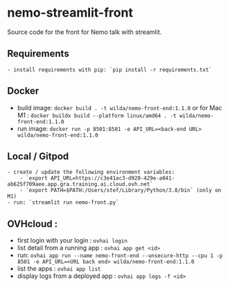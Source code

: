 # nemo-streamlit-front
Source code for the front for Nemo talk with streamlit.

## Requirements 

    - install requirements with pip: `pip install -r requirements.txt`

## Docker

  - build image: `docker build . -t wilda/nemo-front-end:1.1.0` or for Mac M1 : `docker buildx build --platform linux/amd64 . -t wilda/nemo-front-end:1.1.0`
  - run image: `docker run -p 8501:8501 -e API_URL=<back-end URL> wilda/nemo-front-end:1.1.0`

## Local / Gitpod

    - create / update the following environment variables:
        - `export API_URL=https://c3e41ac3-d928-429e-a041-ab625f709aee.app.gra.training.ai.cloud.ovh.net`
        - `export PATH=$PATH:/Users/stef/Library/Python/3.8/bin` (only on M1)
    - run: `streamlit run nemo-front.py`

## OVHcloud :

  - first login with your login : `ovhai login`
  - list detail from a running app : `ovhai app get <id>`
  - run: `ovhai app run --name nemo-front-end --unsecure-http --cpu 1 -p 8501 -e API_URL=<URL back end> wilda/nemo-front-end:1.1.0`
  - list the apps : `ovhai app list`
  - display logs from a deployed app : `ovhai app logs -f <id>`

